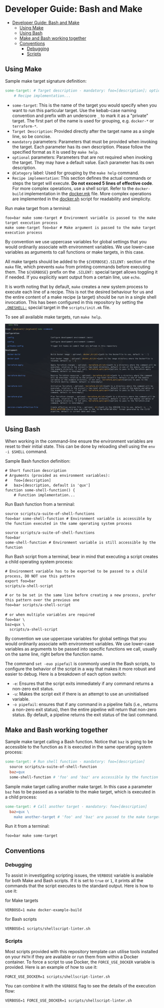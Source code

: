 # Developer Guide: Bash and Make

- [Developer Guide: Bash and Make](#developer-guide-bash-and-make)
  - [Using Make](#using-make)
  - [Using Bash](#using-bash)
  - [Make and Bash working together](#make-and-bash-working-together)
  - [Conventions](#conventions)
    - [Debugging](#debugging)
    - [Scripts](#scripts)

## Using Make

Sample make target signature definition:

```makefile
some-target: # Target description - mandatory: foo=[description]; optional: baz=[description, default is 'qux'] @Category
    # Recipe implementation...
```

- `some-target`: This is the name of the target you would specify when you want to run this particular target. Use the kebab-case naming convention and prefix with an underscore `_` to mark it as a "private" target. The first part of the name is used for grouping, e.g. `docker-*` or `terraform-*`.
- `Target Description`: Provided directly after the target name as a single line, so be concise.
- `mandatory` parameters: Parameters that must be provided when invoking the target. Each parameter has its own description. Please follow the specified format as it is used by `make help`.
- `optional` parameters: Parameters that are not required when invoking the target. They may have a default value. Each parameter has its own description.
- `@Category` label: Used for grouping by the `make help` command.
- `Recipe implementation`: This section defines the actual commands or steps the target will execute. **Do not exceed 5 lines of effective code**. For more complex operations, use a shell script. Refer to the `docker-build` implementation in the [docker.mk](../../scripts/docker/docker.mk) file. More complex operations are implemented in the [docker.sh](../../scripts/docker/docker.lib.sh) script for readability and simplicity.

Run make target from a terminal:

```shell
foo=bar make some-target # Environment variable is passed to the make target execution process
make some-target foo=bar # Make argument is passed to the make target execution process
```

By convention we use uppercase variables for global settings that you would ordinarily associate with environment variables. We use lower-case variables as arguments to call functions or make targets, in this case.

All make targets should be added to the `${VERBOSE}.SILENT:` section of the `make` file, which prevents `make` from printing commands before executing them. The `${VERBOSE}` prefix on the `.SILENT:` special target allows toggling it if needed. If you explicitly want output from a certain line, use `echo`.

It is worth noting that by default, `make` creates a new system process to execute each line of a recipe. This is not the desired behaviour for us and the entire content of a make recipe (a target) should be run in a single shell invocation. This has been configured in this repository by setting the [`.ONESHELL:`](https://www.gnu.org/software/make/manual/html_node/One-Shell.html) special target in the `scripts/init.mk` file.

To see all available make targets, run `make help`.

![make help](./assets/make_help.png)

## Using Bash

When working in the command-line ensure the environment variables are reset to their initial state. This can be done by reloading shell using the `env -i $SHELL` command.

Sample Bash function definition:

```shell
# Short function description
# Arguments (provided as environment variables):
#   foo=[description]
#   baz=[description, default is 'qux']
function some-shell-function() {
    # Function implementation...
```

Run Bash function from a terminal:

```shell
source scripts/a-suite-of-shell-functions
foo=bar some-shell-function # Environment variable is accessible by the function executed in the same operating system process
```

```shell
source scripts/a-suite-of-shell-functions
foo=bar
some-shell-function # Environment variable is still accessible by the function
```

Run Bash script from a terminal, bear in mind that executing a script creates a child operating system process:

```shell
# Environment variable has to be exported to be passed to a child process, DO NOT use this pattern
export foo=bar
scripts/a-shell-script
```

```shell
# or to be set in the same line before creating a new process, prefer this pattern over the previous one
foo=bar scripts/a-shell-script

# or when multiple variables are required
foo=bar \
baz=qux \
  scripts/a-shell-script
```

By convention we use uppercase variables for global settings that you would ordinarily associate with environment variables. We use lower-case variables as arguments to be passed into specific functions we call, usually on the same line, right before the function name.

The command `set -euo pipefail` is commonly used in the Bash scripts, to configure the behavior of the script in a way that makes it more robust and easier to debug. Here is a breakdown of each option switch:

- `-e`: Ensures that the script exits immediately if any command returns a non-zero exit status.
- `-u`: Makes the script exit if there is an attempt to use an uninitialised variable.
- `-o pipefail`: ensures that if any command in a pipeline fails (i.e., returns a non-zero exit status), then the entire pipeline will return that non-zero status. By default, a pipeline returns the exit status of the last command.

## Make and Bash working together

Sample make target calling a Bash function. Notice that `baz` is going to be accessible to the function as it is executed in the same operating system process:

```makefile
some-target: # Run shell function - mandatory: foo=[description]
  source scripts/a-suite-of-shell-function
  baz=qux
  some-shell-function # 'foo' and 'baz' are accessible by the function
```

Sample make target calling another make target. In this case a parameter `baz` has to be passed as a variable to the make target, which is executed in a child process:

```makefile
some-target: # Call another target - mandatory: foo=[description]
  baz=qux \
    make another-target # 'foo' and 'baz' are passed to the make target
```

Run it from a terminal:

```shell
foo=bar make some-target
```

## Conventions

### Debugging

To assist in investigating scripting issues, the `VERBOSE` variable is available for both Make and Bash scripts. If it is set to `true` or `1`, it prints all the commands that the script executes to the standard output. Here is how to use it:

for Make targets

```shell
VERBOSE=1 make docker-example-build
```

for Bash scripts

```shell
VERBOSE=1 scripts/shellscript-linter.sh
```

### Scripts

Most scripts provided with this repository template can utilise tools installed on your `PATH` if they are available or run them from within a Docker container. To force a script to use Docker, the `FORCE_USE_DOCKER` variable is provided. Here is an example of how to use it:

```shell
FORCE_USE_DOCKER=1 scripts/shellscript-linter.sh
```

You can combine it with the `VERBOSE` flag to see the details of the execution flow:

```shell
VERBOSE=1 FORCE_USE_DOCKER=1 scripts/shellscript-linter.sh
```
